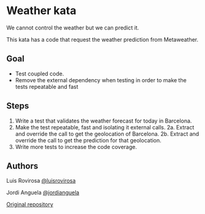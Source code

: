 # Weather kata
We cannot control the weather but we can predict it.

This kata has a code that request the weather prediction from Metaweather.

## Goal
- Test coupled code.
- Remove the external dependency when testing in order to make the tests repeatable and fast

## Steps 
1. Write a test that validates the weather forecast for today in Barcelona.
2. Make the test repeatable, fast and isolating it external calls.
   2a. Extract and override the call to get the geolocation of Barcelona.
   2b. Extract and override the call to get the prediction for that geolocation.
3. Write more tests to increase the code coverage.


## Authors
Luis Rovirosa [@luisrovirosa](https://www.twitter.com/luisrovirosa)

Jordi Anguela [@jordianguela](https://www.twitter.com/jordianguela)

[Original repository](https://github.com/CodiumTeam/weather-kata)
